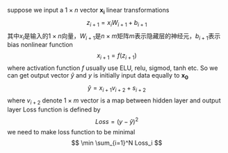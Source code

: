 suppose we input a $1\times n$ vector $\boldsymbol{x_i}$
linear transformations
$$
z_{i+1}=x_iW_{i+1}+b_{i+1}
$$
其中$x_i$是输入的$1\times n$向量，$W_{i+1}$是$n \times m$矩阵$m$表示隐藏层的神经元，$b_{i+1}$表示bias
nonlinear function
$$
x_{i+1}=f(z_{i+1})
$$
where activation function $f$ usually use ELU, relu,  sigmod, tanh etc.
So we can get output vector $\hat{y}$ and $y$ is initially input data equally to $\boldsymbol{x_0}$
$$
\hat{y}=x_{i+1}v_{i+2}+s_{i+2}
$$
where $v_{i+2}$ denote $1\times m$ vector is a map between hidden layer and output layer
Loss function is defined by
$$
Loss=(y-\hat{y})^2
$$
we need to make loss function to be minimal
$$
\min \sum_{i=1}^N Loss_i
$$
